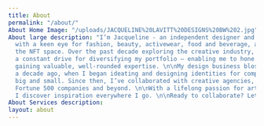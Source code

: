 ```yaml
---
title: About
permalink: "/about/"
About Home Image: "/uploads/JACQUELINE%20LAVITT%20DESIGNS%20BW%202.jpg"
About large description: "I’m Jacqueline - an independent designer and art director
  with a keen eye for fashion, beauty, activewear, food and beverage, and most recently,
  the NFT space. Over the past decade exploring the creative industry, I’ve developed
  a constant drive for diversifying my portfolio – enabling me to hone my skills while
  gaining valuable, well-rounded expertise. \n\nMy design business blossomed nearly
  a decade ago, when I began ideating and designing identities for companies both
  big and small. Since then, I’ve collaborated with creative agencies, small startups,
  Fortune 500 companies and beyond. \n\nWith a lifelong passion for art and design,
  I discover inspiration everywhere I go. \n\nReady to collaborate? Let’s connect."
About Services description: 
layout: about
---
```


